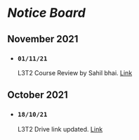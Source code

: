 # _**Notice Board**_

## November 2021

- ### `01/11/21`
    L3T2 Course Review by Sahil bhai. [Link](https://drive.google.com/file/d/1JbG_9FbI9_qMkOdV2ybO7DvG2HJggor1/view?usp=sharing)

## October 2021

- ### `18/10/21`
    L3T2 Drive link updated. [Link](https://drive.google.com/drive/folders/1YWVpCBFEIxGZo2eibGeIVjmn23fr5z2N?usp=sharing)